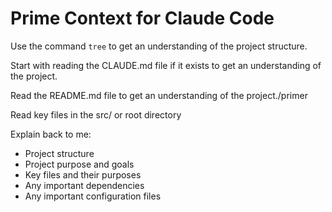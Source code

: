 # Prime Context for Claude Code

Use the command `tree` to get an understanding of the project structure.

Start with reading the CLAUDE.md file if it exists to get an understanding of the project.

Read the README.md file to get an understanding of the project./primer

Read key files in the src/ or root directory

Explain back to me:
- Project structure
- Project purpose and goals
- Key files and their purposes
- Any important dependencies
- Any important configuration files